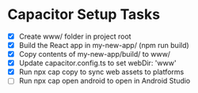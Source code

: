 # Capacitor Setup Tasks

- [x] Create www/ folder in project root
- [x] Build the React app in my-new-app/ (npm run build)
- [x] Copy contents of my-new-app/build/ to www/
- [x] Update capacitor.config.ts to set webDir: 'www'
- [x] Run npx cap copy to sync web assets to platforms
- [ ] Run npx cap open android to open in Android Studio
